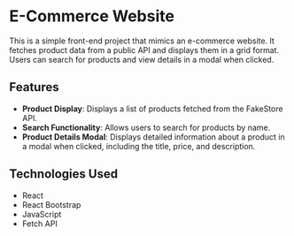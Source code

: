 # E-Commerce Website

This is a simple front-end project that mimics an e-commerce website. It fetches product data from a public API and displays them in a grid format. Users can search for products and view details in a modal when clicked.

## Features

- **Product Display**: Displays a list of products fetched from the FakeStore API.
- **Search Functionality**: Allows users to search for products by name.
- **Product Details Modal**: Displays detailed information about a product in a modal when clicked, including the title, price, and description.

## Technologies Used

- React
- React Bootstrap
- JavaScript
- Fetch API
